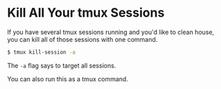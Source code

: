 # Kill All Your tmux Sessions

If you have several tmux sessions running and you'd like to clean house, you
can kill all of those sessions with one command.

```bash
$ tmux kill-session -a
```

The `-a` flag says to target all sessions.

You can also run this as a tmux command.
